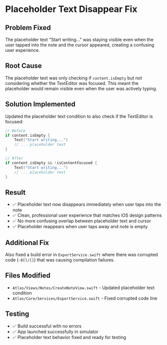 # Placeholder Text Disappear Fix

## Problem Fixed
The placeholder text "Start writing..." was staying visible even when the user tapped into the note and the cursor appeared, creating a confusing user experience.

## Root Cause
The placeholder text was only checking if `content.isEmpty` but not considering whether the TextEditor was focused. This meant the placeholder would remain visible even when the user was actively typing.

## Solution Implemented
Updated the placeholder text condition to also check if the TextEditor is focused:

```swift
// Before
if content.isEmpty {
    Text("Start writing...")
    // ... placeholder text
}

// After  
if content.isEmpty && !isContentFocused {
    Text("Start writing...")
    // ... placeholder text
}
```

## Result
- ✅ Placeholder text now disappears immediately when user taps into the note
- ✅ Clean, professional user experience that matches iOS design patterns
- ✅ No more confusing overlap between placeholder text and cursor
- ✅ Placeholder reappears when user taps away and note is empty

## Additional Fix
Also fixed a build error in `ExportService.swift` where there was corrupted code (`-0[l/[]`) that was causing compilation failures.

## Files Modified
- `Atlas/Views/Notes/CreateNoteView.swift` - Updated placeholder text condition
- `Atlas/Core/Services/ExportService.swift` - Fixed corrupted code line

## Testing
- ✅ Build successful with no errors
- ✅ App launched successfully in simulator
- ✅ Placeholder text behavior fixed and ready for testing
